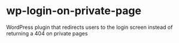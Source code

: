 wp-login-on-private-page
========================

WordPress plugin that redirects users to the login screen instead of returning a 404 on private pages
